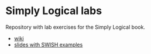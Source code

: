 # Simply Logical labs
Repository with lab exercises for the Simply Logical book.
- [wiki](https://github.com/COMS30106/labs/wiki)
- [slides with SWISH examples](http://slides.simply-logical.space)
